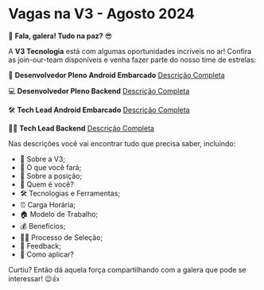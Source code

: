 # Vagas na V3 - Agosto 2024

🚀 **Fala, galera! Tudo na paz?** 😎

A **V3 Tecnologia** está com algumas oportunidades incríveis no ar! Confira as join-our-team disponíveis e venha fazer parte do nosso time de estrelas:

🔧 **Desenvolvedor Pleno Android Embarcado**
[Descrição Completa](https://github.com/v3-tecnologia/descricoes-de-cargos/blob/main/desenvolvedor-pleno-backend-na-v3.md)

💻 **Desenvolvedor Pleno Backend**
[Descrição Completa](https://github.com/v3-tecnologia/descricoes-de-cargos/blob/main/desenvolvedor-pleno-backend-na-v3.md)

🛠️ **Tech Lead Android Embarcado**
[Descrição Completa](https://github.com/v3-tecnologia/descricoes-de-cargos/blob/main/tech-lead-android-embarcado-na-v3.md)

👨‍💻 **Tech Lead Backend**
[Descrição Completa](https://github.com/v3-tecnologia/descricoes-de-cargos/blob/main/tech-lead-backend-na-v3.md)

Nas descrições você vai encontrar tudo que precisa saber, incluindo:

- 🌟 Sobre a V3;
- 🚀 O que você fará;
- 🏅 Sobre a posição;
- 👥 Quem é você?
- 🛠️ Tecnologias e Ferramentas;
- ⏰ Carga Horária;
- 🏠 Modelo de Trabalho;
- 💰 Benefícios;
- 🧑‍⚖️ Processo de Seleção;
- 📢 Feedback;
- 📩 Como aplicar?

Curtiu? Então dá aquela força compartilhando com a galera que pode se interessar! 😉👍
